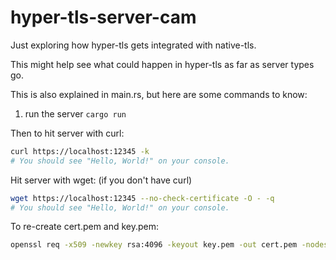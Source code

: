 

# hyper-tls-server-cam

Just exploring how hyper-tls gets integrated with native-tls.

This might help see what could happen in hyper-tls as far as server types go.

This is also explained in main.rs, but here are some commands to know:

1. run the server `cargo run`

Then to hit server with curl:
```bash
curl https://localhost:12345 -k
# You should see "Hello, World!" on your console.
```

Hit server with wget: (if you don't have curl)
```bash
wget https://localhost:12345 --no-check-certificate -O - -q
# You should see "Hello, World!" on your console.
```

To re-create cert.pem and key.pem:
```bash
openssl req -x509 -newkey rsa:4096 -keyout key.pem -out cert.pem -nodes -subj '/CN=localhost'
```